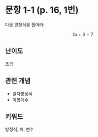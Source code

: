 # 문항 1-1 (p. 16, 1번)

다음 방정식을 풀어라:

$$2x + 3 = 7$$

## 난이도
초급

## 관련 개념
- 일차방정식
- 이항계수

## 키워드
방정식, 해, 변수
